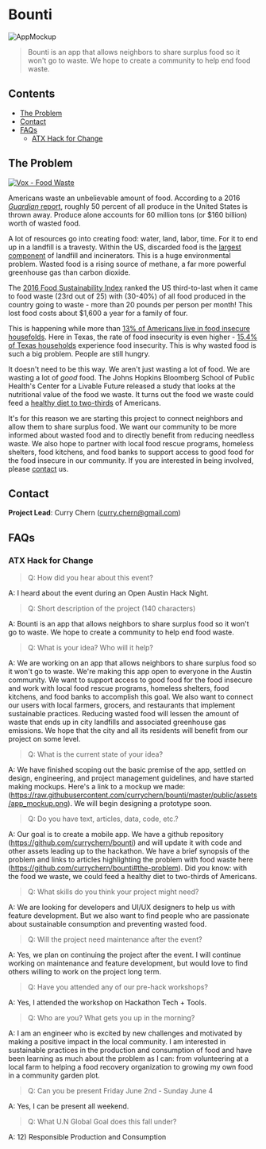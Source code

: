 # Bounti

![AppMockup](https://raw.githubusercontent.com/currychern/bounti/master/public/assets/app_mockup.png)

> Bounti is an app that allows neighbors to share surplus food so it won't go to waste. We hope to create a community to help end food waste.

## Contents
- [The Problem](#the-problem)
- [Contact](#contact)
- [FAQs](#faqs)
  - [ATX Hack for Change](#atx-hack-for-change)

## The Problem

[![Vox - Food Waste](http://img.youtube.com/vi/6RlxySFrkIM/0.jpg)](https://www.youtube.com/watch?v=6RlxySFrkIM)

Americans waste an unbelievable amount of food. According to a 2016 [_Guardian_ report](https://www.theguardian.com/environment/2016/jul/13/us-food-waste-ugly-fruit-vegetables-perfect), roughly 50 percent of all produce in the United States is thrown away. Produce alone accounts for 60 million tons (or $160 billion) worth of wasted food.

A lot of resources go into creating food: water, land, labor, time. For it to end up in a landfill is a travesty. Within the US, discarded food is the [largest component](https://www.epa.gov/sustainable-management-food/sustainable-management-food-basics) of landfill and incinerators. This is a huge environmental problem. Wasted food is a rising source of methane, a far more powerful greenhouse gas than carbon dioxide.

The [2016 Food Sustainability Index](http://foodsustainability.eiu.com/us/) ranked the US third-to-last when it came to food waste (23rd out of 25) with (30-40%) of all food produced in the country going to waste - more than 20 pounds per person per month! This lost food costs about $1,600 a year for a family of four.

This is happening while more than [13% of Americans live in food insecure housefolds](http://www.feedingamerica.org/hunger-in-america/impact-of-hunger/hunger-and-poverty/hunger-and-poverty-fact-sheet.html). Here in Texas, the rate of food insecurity is even higher - [15.4% of Texas households](https://www.feedingtexas.org/learn/food-insecurity/) experience food insecurity. This is why wasted food is such a big problem. People are still hungry.

It doesn't need to be this way. We aren't just wasting a lot of food. We are wasting a lot of _good_ food. The Johns Hopkins Bloomberg School of Public Health's Center for a Livable Future released a study that looks at the nutritional value of the food we waste. It turns out the food we waste could feed a [healthy diet to two-thirds](http://newfoodeconomy.com/food-waste-adds-healthy-diet-two-thirds-american-population/) of Americans.

It's for this reason we are starting this project to connect neighbors and allow them to share surplus food. We want our community to be more informed about wasted food and to directly benefit from reducing needless waste. We also hope to partner with local food rescue programs, homeless shelters, food kitchens, and food banks to support access to good food for the food insecure in our community. If you are interested in being involved, please [contact](#contact) us.

## Contact

__Project Lead__: Curry Chern (curry.chern@gmail.com)

## FAQs

### ATX Hack for Change
> Q: How did you hear about this event?

A: I heard about the event during an Open Austin Hack Night.

> Q: Short description of the project (140 characters)

A: Bounti is an app that allows neighbors to share surplus food so it won't go to waste. We hope to create a community to help end food waste.

> Q: What is your idea? Who will it help?

A: We are working on an app that allows neighbors to share surplus food so it won't go to waste. We're making this app open to everyone in the Austin community. We want to support access to good food for the food insecure and work with local food rescue programs, homeless shelters, food kitchens, and food banks to accomplish this goal. We also want to connect our users with local farmers, grocers, and restaurants that implement sustainable practices. Reducing wasted food will lessen the amount of waste that ends up in city landfills and associated greenhouse gas emissions. We hope that the city and all its residents will benefit from our project on some level.

> Q: What is the current state of your idea?

A: We have finished scoping out the basic premise of the app, settled on design, engineering, and project management guidelines, and have started making mockups. Here's a link to a mockup we made: (https://raw.githubusercontent.com/currychern/bounti/master/public/assets/app_mockup.png). We will begin designing a prototype soon.

> Q: Do you have text, articles, data, code, etc.?

A: Our goal is to create a mobile app. We have a github repository (https://github.com/currychern/bounti) and will update it with code and other assets leading up to the hackathon. We have a brief synopsis of the problem and links to articles highlighting the problem with food waste here (https://github.com/currychern/bounti#the-problem). Did you know: with the food we waste, we could feed a healthy diet to two-thirds of Americans.

> Q: What skills do you think your project might need?

A: We are looking for developers and UI/UX designers to help us with feature development. But we also want to find people who are passionate about sustainable consumption and preventing wasted food.

> Q: Will the project need maintenance after the event?

A: Yes, we plan on continuing the project after the event. I will continue working on maintenance and feature development, but would love to find others willing to work on the project long term.

> Q: Have you attended any of our pre-hack workshops?

A: Yes, I attended the workshop on Hackathon Tech + Tools.

> Q: Who are you? What gets you up in the morning?

A: I am an engineer who is excited by new challenges and motivated by making a positive impact in the local community. I am interested in sustainable practices in the production and consumption of food and have been learning as much about the problem as I can: from volunteering at a local farm to helping a food recovery organization to growing my own food in a community garden plot.

> Q: Can you be present Friday June 2nd - Sunday June 4

A: Yes, I can be present all weekend.

> Q: What U.N Global Goal does this fall under?

A: 12) Responsible Production and Consumption

